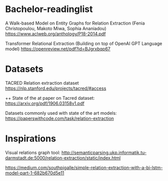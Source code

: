 # Bachelor-readinglist

A Walk-based Model on Entity Graphs for Relation Extraction (Fenia Christopoulou, Makoto Miwa, Sophia Ananiadou)
https://www.aclweb.org/anthology/P18-2014.pdf

Transformer Relational Extraction (Building on top of OpenAI GPT Language model)
https://openreview.net/pdf?id=BJgrxbqp67


# Datasets 
TACRED Relation extraction dataset
https://nlp.stanford.edu/projects/tacred/#access

++ State of the at paper on Tacred dataset:
https://arxiv.org/pdf/1906.03158v1.pdf

Datasets commonly used with state of the art models:
https://paperswithcode.com/task/relation-extraction

# Inspirations
Visual relations graph tool:
http://semanticparsing.ukp.informatik.tu-darmstadt.de:5000/relation-extraction/static/index.html

https://medium.com/southpigalle/simple-relation-extraction-with-a-bi-lstm-model-part-1-682b670d5e11

